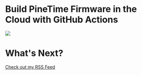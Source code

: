 # Build PineTime Firmware in the Cloud with GitHub Actions

![](https://lupyuen.github.io/images/cloud-title.png)


# What's Next?

[Check out my RSS Feed](https://lupyuen.github.io/rss.xml)
